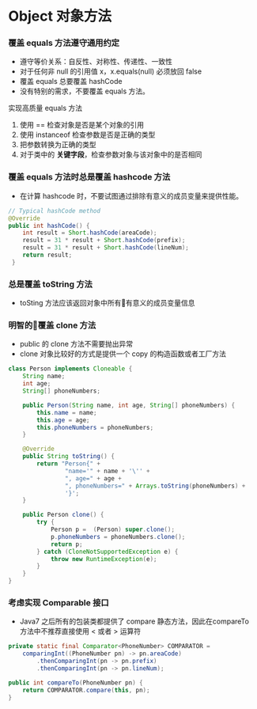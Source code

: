 # Object 对象方法
<!-- toc -->

### 覆盖 equals 方法遵守通用约定
* 遵守等价关系：自反性、对称性、传递性、一致性
* 对于任何非 null 的引用值 x，x.equals(null) 必须放回 false
* 覆盖 equals 总要覆盖 hashCode
* 没有特别的需求，不要覆盖 equals 方法。

实现高质量 equals 方法
1. 使用 == 检查对象是否是某个对象的引用
2. 使用 instanceof 检查参数是否是正确的类型
3. 把参数转换为正确的类型
4. 对于类中的 **关键字段**，检查参数对象与该对象中的是否相同

### 覆盖 equals 方法时总是覆盖 hashcode 方法
* 在计算 hashcode 时，不要试图通过排除有意义的成员变量来提供性能。

```java
// Typical hashCode method
@Override
public int hashCode() {
    int result = Short.hashCode(areaCode);
    result = 31 * result + Short.hashCode(prefix);
    result = 31 * result + Short.hashCode(lineNum);
    return result;
 }
```

### 总是覆盖 toString 方法
* toSting 方法应该返回对象中所有有意义的成员变量信息

### 明智的覆盖 clone 方法
* public 的 clone 方法不需要抛出异常
* clone 对象比较好的方式是提供一个 copy 的构造函数或者工厂方法

```java
class Person implements Cloneable {
    String name;
    int age;
    String[] phoneNumbers;

    public Person(String name, int age, String[] phoneNumbers) {
        this.name = name;
        this.age = age;
        this.phoneNumbers = phoneNumbers;
    }

    @Override
    public String toString() {
        return "Person{" +
                "name='" + name + '\'' +
                ", age=" + age +
                ", phoneNumbers=" + Arrays.toString(phoneNumbers) +
                '}';
    }

    public Person clone() {
        try {
            Person p =  (Person) super.clone();
            p.phoneNumbers = phoneNumbers.clone();
            return p;
        } catch (CloneNotSupportedException e) {
            throw new RuntimeException(e);
        }
    }
}
```

### 考虑实现 Comparable 接口
* Java7 之后所有的包装类都提供了 compare 静态方法，因此在compareTo 方法中不推荐直接使用 < 或者 > 运算符

```java
private static final Comparator<PhoneNumber> COMPARATOR =
    comparingInt((PhoneNumber pn) -> pn.areaCode)
        .thenComparingInt(pn -> pn.prefix)
        .thenComparingInt(pn -> pn.lineNum);

public int compareTo(PhoneNumber pn) {
    return COMPARATOR.compare(this, pn);
}
```
